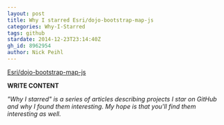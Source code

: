 ```yaml
---
layout: post
title: Why I starred Esri/dojo-bootstrap-map-js
categories: Why-I-Starred
tags: github
stardate: 2014-12-23T23:14:40Z
gh_id: 8962954
author: Nick Peihl
---
```


[Esri/dojo-bootstrap-map-js](star.repo.html_url)

**WRITE CONTENT**

*"Why I starred" is a series of articles describing projects I star on GitHub and why I found them interesting. My hope is that you'll find them interesting as well.*

